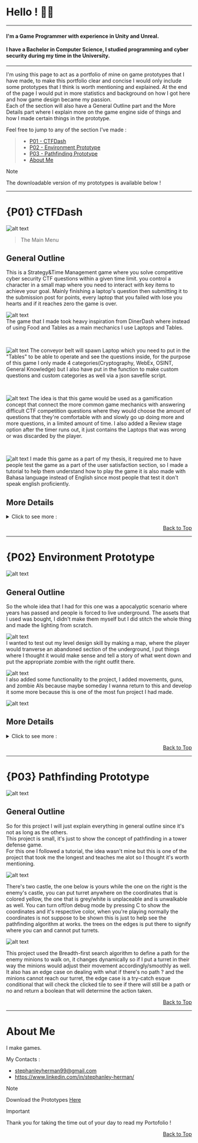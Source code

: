 # Hello ! :space_invader::robot:
---
#### I'm a Game Programmer with experience in Unity and Unreal.
#### I have a Bachelor in Computer Science, I studied programming and cyber security during my time in the University.
---
I'm using this page to act as a portfolio of mine on game prototypes that I have made, to make this portfolio clear and concise I would only include some prototypes that I think is worth mentioning and explained. At the end of the page I would put in more statistics and background on how I got here and how game design became my passion.               
Each of the section will also have a General Outline part and the More Details part where I explain more on the game engine side of things and how I made certain things in the prototype.

Feel free to jump to any of the section I've made :   
>- [P01 - CTFDash](#p01-ctfdash)
>- [P02 - Environment Prototype](#p02-environment-prototype)
>- [P03 - Pathfinding Prototype](#p03-pathfinding-prototype)  
>- [About Me](#about-me)

> [!NOTE]
> The downloadable version of my prototypes is available below !

---                 

# {P01} CTFDash
![alt text](https://github.com/stephanleyherman/imagedumprepo/blob/main/p01-i1.png)
> The Main Menu       
                      
## General Outline               
This is a Strategy&Time Management game where you solve competitive cyber security CTF questions within a given time limit. you control a character in a small map where you need to interact with key items to achieve your goal. Mainly finishing a laptop's question then submitting it to the submission post for points, every laptop that you failed with lose you hearts and if it reaches zero the game is over.
<br>        
               
<!-- Diner Dash Image Here -->
![alt text](https://github.com/stephanleyherman/imagedumprepo/blob/main/p01-i2.png)             
The game that I made took heavy inspiration from DinerDash where instead of using Food and Tables as a main mechanics I use Laptops and Tables.
               
<br>        
               
<!-- Show table, laptop and the conveyor belt-->
![alt text](https://github.com/stephanleyherman/imagedumprepo/blob/main/p01-i3.png)
The conveyor belt will spawn Laptop which you need to put in the "Tables" to be able to operate and see the questions inside, for the purpose of this game I only made 4 categories(Cryptography, WebEx, OSINT, General Knowledge) but I also have put in the function to make custom questions and custom categories as well via a json savefile script.
               
<br>          
           
<!-- Select amount of questions -->
![alt text](https://github.com/stephanleyherman/imagedumprepo/blob/main/p01-i4.png)
The idea is that this game would be used as a gamification concept that connect the more common game mechanics with answering difficult CTF competition questions where they would choose the amount of questions that they're comfortable with and slowly go up doing more and more questions, in a limited amount of time. I also added a Review stage option after the timer runs out, it just contains the Laptops that was wrong or was discarded by the player.
               
<br>         
           
<!-- Tutorial -->
![alt text](https://github.com/stephanleyherman/imagedumprepo/blob/main/p01-i5.png)
I made this game as a part of my thesis, it required me to have people test the game as a part of the user satisfaction section, so I made a tutorial to help them understand how to play the game it is also made with Bahasa language instead of English since most people that test it don't speak english proficiently.
                
## More Details             
<details>
<summary>Click to see more :</summary>
                           
## 1. {P01} - The Foundation of the project
   
   <!-- -->
   I use a Singleton to manage the input and output of questions, the question itself is saved in a scriptable object that you can manually add in the json file or you can add it in game in the Customize page. I also made several other items to make the game more interesting such as different keys that you can use to interact with the laptop like opening, closing and grabbing the laptop. Almost everything is put inside a single Player Script, looking back this is bad practice from my part since Player.cs became so bloated it has about 2000+ lines of code for no reason at all, I've stop doing this in future projects and instead opted out to make separate script files for most things to reduce unnecessary coupling.
   
   
## 2. {P01} - Scriptable Object and Savefile System
   
   <!-- SO picture here -->
   ![alt text](https://github.com/stephanleyherman/imagedumprepo/blob/main/p01-i6.png)           
   I made a scriptable object that contain two types of questions at that point in time, a fill in the blank type question and multiple choice. I also structured it this way just incase we wanted to add another question type I can just extend the SO and make it have more variables to adjust it.
   
## 3. {P01} - Interactable Laptop
 
<table>
  <tr>
    <td><img src="https://github.com/stephanleyherman/imagedumprepo/blob/main/p01-i7.png"  alt="1" width = 360px height = 240px ></td>
    <td><img src="https://github.com/stephanleyherman/imagedumprepo/blob/main/p01-i8.png" alt="2" width = 360px height = 240px></td>
    <td><img src="https://github.com/stephanleyherman/imagedumprepo/blob/main/p01-i9.png" alt="2" width = 360px height = 240px></td>
   </tr> 
  
</table>
   
   <!-- !Table here-->
   I wanted to make picking up the laptop feels nice, so I added a few keybinds to let you interact with it differently I achieve this by using conditionals, as an example a closed laptop cannot be grabbed so you need to open/close it by pressing F, if you have a laptop on you then you can't pick up another one until you put it down by pressing G for picking up/putting down laptops, you cannot open into the question screen of the laptop if the laptop screen is closed. the idea was to use these keys so the player would be more engaged.
                  
   The act of grabbing a laptop is also just an illusion, I wanted to save memory by having less GameObject/Actor when the game is running so i Destroy() the laptop that was being picked up, save it's information in the Player and then Instantiate() a new one when im interacting with a table.

## 4. {P01} - End of the game Review Manager
 
   <!-- Endgame Screen -->
   ![alt text](https://github.com/stephanleyherman/imagedumprepo/blob/main/p01-i10.png)              
   Also using the singleton that I implemented, whenever the game finishes either by the player running out of time or by finishing all the questions they selected, another scene would be put up as the endgame screen. Here they can put their names in the local leaderboard or choose to review the questions that they have missed or failed.
  <!-- Review Image-->
  ![alt text](https://github.com/stephanleyherman/imagedumprepo/blob/main/p01-i11.png)             
  This map is generated by a loop, the topside and the bottomside is generated independently while the length of the body is adjusted accordingly to the amount of questions that was missed/failed. Since this is just for review they can't pick up the laptop nor submit anything it's purely used just to study.





  
</details>

 <p align = "right"> <a href="#hello--space_invaderrobot"> Back to Top </a></p>  

---           

# {P02} Environment Prototype
![alt text](https://github.com/stephanleyherman/imagedumprepo/blob/main/p02-i1.png)          
     
                      
## General Outline            
So the whole idea that I had for this one was a apocalyptic scenario where years has passed and people is forced to live underground. The assets that I used was bought, I didn't make them myself but I did stitch the whole thing and made the lighting from scratch.

![alt text](https://github.com/stephanleyherman/imagedumprepo/blob/main/p02-i2.png)      
I wanted to test out my level design skill by making a map, where the player would tranverse an abandoned section of the underground, I put things where I thought it would make sense and tell a story of what went down and put the appropriate zombie with the right outfit there.

![alt text](https://github.com/stephanleyherman/imagedumprepo/blob/main/p02-i3.png)      
I also added some functionality to the project, I added movements, guns, and zombie AIs because maybe someday I wanna return to this and develop it some more because this is one of the most fun project I had made.

![alt text](https://github.com/stephanleyherman/imagedumprepo/blob/main/p02-i4.png)      

## More Details             
<details>
<summary>Click to see more :</summary>
                           
## 1. {P02} - The Foundation of the project
   <!--  -->        
   Originally I wanted to make a shooter game that has an Object Pooling implementation, but then the project got sidetracked because I had new ideas and new things that I wanna do so I decided to push the original idea to future projects while I make this lean into more of a exploratory type game that is more dark and gloomy.

## 2. {P02} - Zombie AIs
   
   <!-- Zombie Stuff picture here -->
   ![alt text](https://github.com/stephanleyherman/imagedumprepo/blob/main/p02-i5.png)           
   I thought to myself at that time the project needed obstacles, so I made Zombie AIs with adjustable variables that I can tweak in the Editor, the zombies have different idle animations and different skins as well.           
   ![alt text](https://github.com/stephanleyherman/imagedumprepo/blob/main/p02-i6.png)        
   Learning from previous projects I made sure that this one has emphasis on the readibility in the Editor, I made sure that everything was packaged neatly and understandable just from a glance.         

## 3. {P02} - Map Design and NavMesh
   
   <!-- Zombie Stuff picture here -->
   ![alt text](https://github.com/stephanleyherman/imagedumprepo/blob/main/p02-i7.png)           
   The zombies need to be able to chase me so I added a simple NavMesh, put in some tweaks into the enviroment like making sure they don't walk on the rubbles or suddenly spring up into a sofa or a tent. 

## 4. {P02} - A rifle and a handgun because why not
   
   <!-- Zombie Stuff picture here -->
   ![alt text](https://github.com/stephanleyherman/imagedumprepo/blob/main/p02-i8.png)           
   I also needed a way to defend myself, the gun implementation for this project was one of the first thing that I made, I only made two guns but I did put in the architecture to make adding more guns easier. They also have adjustable variables to make tweaking the guns in the editor easier.


<!-- !!enviroment PROTOTYPE MORE DETAILS SECTION HERE -->
  
</details>

 <p align = "right"> <a href="#hello--space_invaderrobot"> Back to Top </a></p>  
 
 ---                
 
# {P03} Pathfinding Prototype        
            
![alt text](https://github.com/stephanleyherman/imagedumprepo/blob/main/p03-i1.png)            
                
## General Outline            

  So for this project I will just explain everything in general outline since it's not as long as the others.              
  This project is small, it's just to show the concept of pathfinding in a tower defense game.      
  For this one I followed a tutorial, the idea wasn't mine but this is one of the project that took me the longest and teaches me alot so I thought it's worth mentioning.

  ![alt text](https://github.com/stephanleyherman/imagedumprepo/blob/main/p03-i2.png)    

  There's two castle, the one below is yours while the one on the right is the enemy's castle, you can put turret anywhere on the coordinates that is colored yellow, the one that is grey/white is unplaceable and is unwalkable as well. You can turn off/on debug mode by pressing C to show the coordinates and it's respective color, when you're playing normally the coordinates is not suppose to be shown this is just to help see the pathfinding algorithm at works. the trees on the edges is put there to signify where you can and cannot put turrets.

  ![alt text](https://github.com/stephanleyherman/imagedumprepo/blob/main/p03-i3.png)   

  This project used the Breadth-first search algorithm to define a path for the enemy minions to walk on, it changes dynamically so if I put a turret in their way the minions would adjust their movement accordingly/smoothly as well. It also has an edge case on dealing with what if there's no path ? and the minions cannot reach our turret, the edge case is a try-catch esque conditional that will check the clicked tile to see if there will still be a path or no and return a boolean that will determine the action taken.



 <p align = "right"> <a href="#hello--space_invaderrobot"> Back to Top </a></p>  
 
---    
                    
# About Me                  
I make games.

My Contacts : 
- stephanleyherman99@gmail.com          
- https://www.linkedin.com/in/stephanley-herman/               

> [!NOTE]
> Download the Prototypes [Here](https://drive.google.com/drive/folders/1EuTYtpMdo5VgdQGUwtKOXKfVKBIB5Tb1?usp=sharing)

> [!IMPORTANT]
> Thank you for taking the time out of your day to read my Portofolio ! 
 <p align = "right"> <a href="#hello--space_invaderrobot"> Back to Top </a></p>  





<!--
**stephanleyherman/stephanleyherman** is a ✨ _special_ ✨ repository because its `README.md` (this file) appears on your GitHub profile.

Here are some ideas to get you started:

- 🔭 I’m currently working on ...
- 🌱 I’m currently learning ...
- 👯 I’m looking to collaborate on ...
- 🤔 I’m looking for help with ...
- 💬 Ask me about ...
- 📫 How to reach me: ...
- 😄 Pronouns: ...
- ⚡ Fun fact: ...
-->
